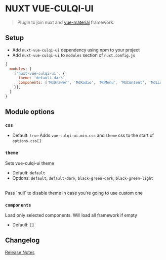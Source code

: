 # NUXT VUE-CULQI-UI

> Plugin to join nuxt and [vue-material](https://github.com/xavivzla/culqi-ui) framework.

## Setup
- Add `nuxt-vue-culqi-ui` dependency using npm to your project
- Add `nuxt-vue-culqi-ui` to `modules` section of `nuxt.config.js`
```js
{
  modules: [
    ['nuxt-vue-culqi-ui', {
      theme: 'default-dark',
      components: ['MdDrawer', 'MdRadio', 'MdMenu', 'MdContent', 'MdList', 'MdButton', 'MdToolbar',]
    }],
  ]
}
```

## Module options

### `css`
- Default: `true`
Adds `vue-culqi-ui.min.css` and `theme` css to the start of `options.css[]`

### `theme`
Sets vue-culqi-ui theme
- Default: `default`
- Options: `default`, `default-dark`, `black-green-dark`, `black-green-light`
<br/>
Pass `null` to disable theme in case you're going to use custom one

### `components`
Load only selected components. Will load all framework if empty
- Default: `[]`

## Changelog
[Release Notes](./CHANGELOG.md)
